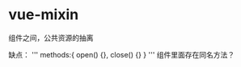 # vue-mixin
  组件之间，公共资源的抽离

  缺点：
  '''
  methods:{
    open() {},
    close() {}
  }
  '''
  组件里面存在同名方法？
